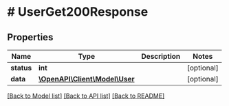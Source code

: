 # # UserGet200Response

## Properties

Name | Type | Description | Notes
------------ | ------------- | ------------- | -------------
**status** | **int** |  | [optional]
**data** | [**\OpenAPI\Client\Model\User**](User.md) |  | [optional]

[[Back to Model list]](../../README.md#models) [[Back to API list]](../../README.md#endpoints) [[Back to README]](../../README.md)
